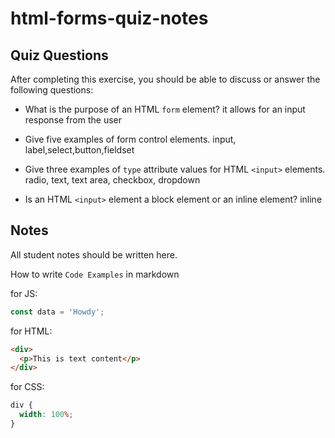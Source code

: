 # html-forms-quiz-notes

## Quiz Questions

After completing this exercise, you should be able to discuss or answer the following questions:

- What is the purpose of an HTML `form` element?
  it allows for an input response from the user

- Give five examples of form control elements.
  input, label,select,button,fieldset

- Give three examples of `type` attribute values for HTML `<input>` elements.
  radio, text, text area, checkbox, dropdown
- Is an HTML `<input>` element a block element or an inline element?
  inline

## Notes

All student notes should be written here.

How to write `Code Examples` in markdown

for JS:

```javascript
const data = 'Howdy';
```

for HTML:

```html
<div>
  <p>This is text content</p>
</div>
```

for CSS:

```css
div {
  width: 100%;
}
```
